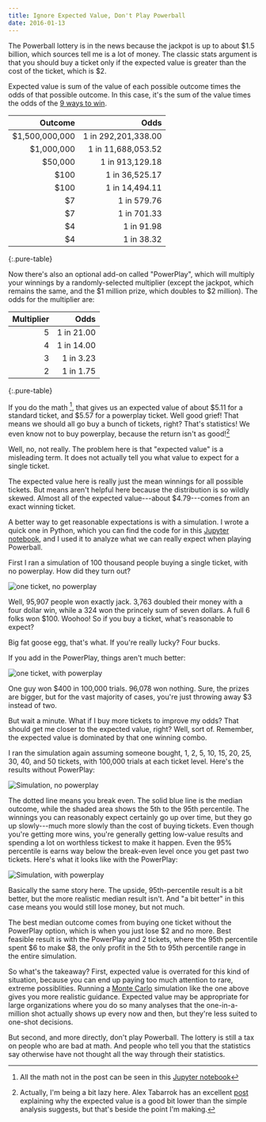 ```yaml
---
title: Ignore Expected Value, Don't Play Powerball
date: 2016-01-13
---
```


The Powerball lottery is in the news because the jackpot is up to about \$1.5 billion, which sources tell me is a lot of money. The classic stats argument is that you should buy a ticket only if the expected value is greater than the cost of the ticket, which is \$2.

Expected value is sum of the value of each possible outcome times the odds of that possible outcome. In this case, it's the sum of the value times the odds of the [9 ways to win][outcomes]. 

Outcome        | Odds
--------------:|-------------------:
$1,500,000,000 | 1 in 292,201,338.00
$1,000,000     | 1 in 11,688,053.52
$50,000        | 1 in 913,129.18
$100           | 1 in 36,525.17
$100           | 1 in 14,494.11
$7             | 1 in 579.76
$7             | 1 in 701.33
$4             | 1 in 91.98
$4             | 1 in 38.32
{:.pure-table}

Now there's also an optional add-on called "PowerPlay", which will multiply your winnings by a randomly-selected multiplier (except the jackpot, which remains the same, and the \$1 million prize, which doubles to \$2 million). The odds for the multiplier are:

Multiplier | Odds
----------:|----------:
5          | 1 in 21.00
4          | 1 in 14.00
3          | 1 in 3.23
2          | 1 in 1.75
{:.pure-table}

If you do the math [^notebook], that gives us an expected value of about \$5.11 for a standard ticket, and \$5.57 for a powerplay ticket.  Well good grief! That means we should all go buy a bunch of tickets, right? That's statistics! We even know not to buy powerplay, because the return isn't as good![^tabarrok]

Well, no, not really. The problem here is that "expected value" is a misleading term. It does not actually tell you what value to expect for a single ticket.

The expected value here is really just the mean winnings for all possible tickets. But means aren't helpful here because the distribution is so wildly skewed. Almost all of the expected value---about \$4.79---comes from an exact winning ticket.

A better way to get reasonable expectations is with a simulation. I wrote a quick one in Python, which you can find the code for in this [Jupyter notebook], and I used it to analyze what we can really expect when playing Powerball.

First I ran a simulation of 100 thousand people buying a single ticket, with no powerplay. How did they turn out?

![one ticket, no powerplay][one_ticket_no_powerplay]

Well, 95,907 people won exactly jack. 3,763 doubled their money with a four dollar win, while a 324 won the princely sum of seven dollars. A full 6 folks won \$100. Woohoo! So if you buy a ticket, what's reasonable to expect?

Big fat goose egg, that's what. If you're really lucky? Four bucks.

If you add in the PowerPlay, things aren't much better:

![one ticket, with powerplay][one_ticket_with_powerplay]

One guy won \$400 in 100,000 trials. 96,078 won nothing. Sure, the prizes are bigger, but for the vast majority of cases, you're just throwing away \$3 instead of two.

But wait a minute. What if I buy more tickets to improve my odds? That should get me closer to the expected value, right? Well, sort of. Remember, the expected value is dominated by that one winning combo.

I ran the simulation again assuming someone bought, 1, 2, 5, 10, 15, 20, 25, 30, 40, and 50 tickets, with 100,000 trials at each ticket level. Here's the results without PowerPlay:

![Simulation, no powerplay][sim_no_powerplay]

The dotted line means you break even. The solid blue line is the median outcome, while the shaded area shows the 5th to the 95th percentile. The winnings you can reasonably expect certainly go up over time, but they go up slowly---much more slowly than the cost of buying tickets. Even though you're getting more wins, you're generally getting low-value results and spending a lot on worthless tickest to make it happen. Even the 95% percentile is earns way below the break-even level once you get past two tickets. Here's what it looks like with the PowerPlay:

![Simulation, with powerplay][sim_with_powerplay]

Basically the same story here. The upside, 95th-percentile result is a bit better, but the more realistic median result isn't. And "a bit better" in this case means you would still lose money, but not much.

The best median outcome comes from buying one ticket without the PowerPlay option, which is when you just lose \$2 and no more. Best feasible result is with the PowerPlay and 2 tickets, where the 95th percentile spent \$6 to make \$8, the only profit in the 5th to 95th percentile range in the entire simulation.

So what's the takeaway? First, expected value is overrated for this kind of situation, because you can end up paying too much attention to rare, extreme possiblities. Running a [Monte Carlo] simulation like the one above gives you more realistic guidance. Expected value may be appropriate for large organizations where you do so many analyses that the one-in-a-million shot actually shows up every now and then, but they're less suited to one-shot decisions.

But second, and more directly, don't play Powerball. The lottery is still a tax on people who are bad at math. And people who tell you that the statistics say otherwise have not thought all the way through their statistics.

[^tabarrok]: Actually, I'm being a bit lazy here. Alex Tabarrok has an excellent [post][tabarrok_post] explaining why the expected value is a good bit lower than the simple analysis suggests, but that's beside the point I'm making.

[^notebook]: All the math not in the post can be seen in this [Jupyter notebook]

[outcomes]: http://www.powerball.com/powerball/pb_prizes.asp
[Jupyter notebook]: http://nbviewer.ipython.org/github/OliverSherouse/powerball_post/blob/master/Powerball.ipynb
[Monte Carlo]: https://en.wikipedia.org/wiki/Monte_Carlo_method
[tabarrok_post]: http://marginalrevolution.com/marginalrevolution/2016/01/powerball.html
[one_ticket_no_powerplay]: {{site.url}}/img/powerball/one_ticket_no_powerplay.png "You are a sucker if you play Powerball"
[one_ticket_with_powerplay]: {{site.url}}/img/powerball/one_ticket_with_powerplay.png "You are a sucker if you play Powerball with PowerPlay"
[sim_no_powerplay]: {{site.url}}/img/powerball/powerball_no_powerplay.png "You are a sucker if you play Powerball with lots of tickets"
[sim_with_powerplay]: {{site.url}}/img/powerball/powerball_with_powerplay.png "You are a sucker if you play Powerball with PowerPlay and lots of tickets"

